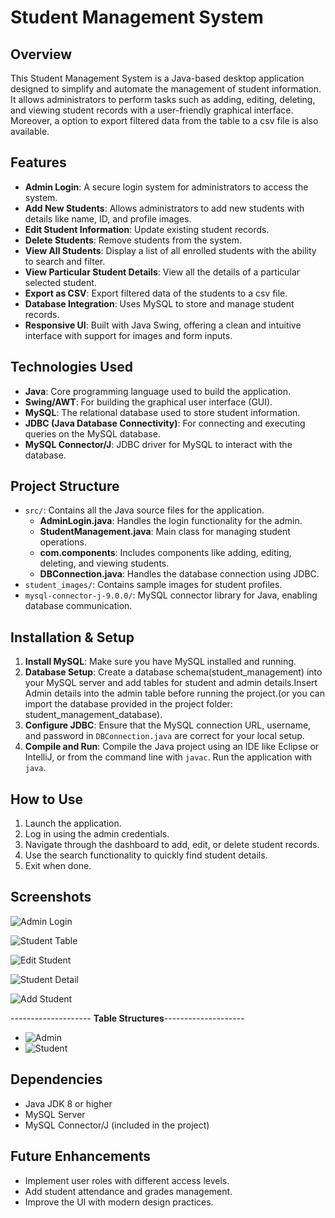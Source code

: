 # Student Management System

## Overview

This Student Management System is a Java-based desktop application designed to simplify and automate the management of student information. It allows administrators to perform tasks such as adding, editing, deleting, and viewing student records with a user-friendly graphical interface. Moreover, a option to export filtered data from the table to a csv file is also available.

## Features

- **Admin Login**: A secure login system for administrators to access the system.
- **Add New Students**: Allows administrators to add new students with details like name, ID, and profile images.
- **Edit Student Information**: Update existing student records.
- **Delete Students**: Remove students from the system.
- **View All Students**: Display a list of all enrolled students with the ability to search and filter.
- **View Particular Student Details**: View all the details of a particular selected student.
- **Export as CSV**: Export filtered data of the students to a csv file.
- **Database Integration**: Uses MySQL to store and manage student records.
- **Responsive UI**: Built with Java Swing, offering a clean and intuitive interface with support for images and form inputs.

## Technologies Used

- **Java**: Core programming language used to build the application.
- **Swing/AWT**: For building the graphical user interface (GUI).
- **MySQL**: The relational database used to store student information.
- **JDBC (Java Database Connectivity)**: For connecting and executing queries on the MySQL database.
- **MySQL Connector/J**: JDBC driver for MySQL to interact with the database.
  
## Project Structure

- `src/`: Contains all the Java source files for the application.
  - **AdminLogin.java**: Handles the login functionality for the admin.
  - **StudentManagement.java**: Main class for managing student operations.
  - **com.components**: Includes components like adding, editing, deleting, and viewing students.
  - **DBConnection.java**: Handles the database connection using JDBC.
- `student_images/`: Contains sample images for student profiles.
- `mysql-connector-j-9.0.0/`: MySQL connector library for Java, enabling database communication.

## Installation & Setup

1. **Install MySQL**: Make sure you have MySQL installed and running.
2. **Database Setup**: Create a database schema(student_management) into your MySQL server and add tables for student and admin details.Insert Admin details into the admin table before running the project.(or you can import the database provided in the project folder: student_management_database).
3. **Configure JDBC**: Ensure that the MySQL connection URL, username, and password in `DBConnection.java` are correct for your local setup.
4. **Compile and Run**: Compile the Java project using an IDE like Eclipse or IntelliJ, or from the command line with `javac`. Run the application with `java`.

## How to Use

1. Launch the application.
2. Log in using the admin credentials.
3. Navigate through the dashboard to add, edit, or delete student records.
4. Use the search functionality to quickly find student details.
5. Exit when done.

## Screenshots

![Admin Login](Screenshots/Admin_Login.png)

![Student Table](Screenshots/View_Student_Table.png)

![Edit Student](Screenshots/Edit_Student.png)

![Student Detail](Screenshots/Student_Detail.png)

![Add Student](Screenshots/Add_Student.png)

  
-------------------- **Table Structures**--------------------
- ![Admin](Screenshots/admin_table.png)
-  ![Student](Screenshots/student_table.png)

## Dependencies

- Java JDK 8 or higher
- MySQL Server
- MySQL Connector/J (included in the project)
  
## Future Enhancements

- Implement user roles with different access levels.
- Add student attendance and grades management.
- Improve the UI with modern design practices.
